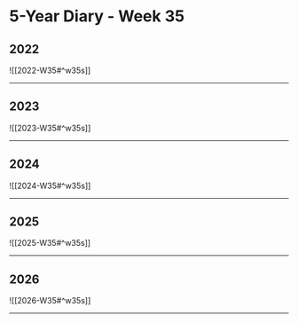 # 5-Year Diary - Week 35

## 2022
![[2022-W35#^w35s]]

---
## 2023
![[2023-W35#^w35s]]

---
## 2024
![[2024-W35#^w35s]]

---
## 2025
![[2025-W35#^w35s]]

---
## 2026
![[2026-W35#^w35s]]

---